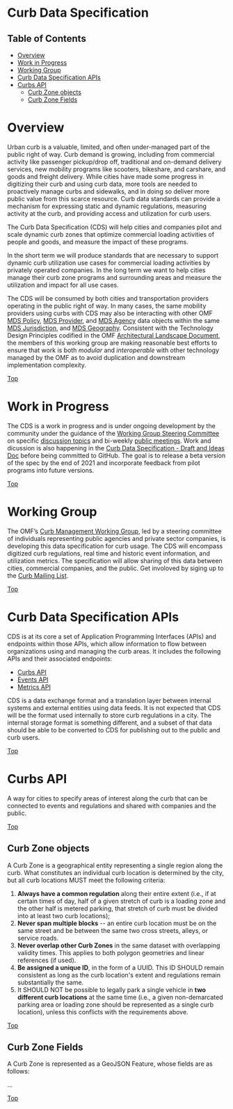 # Curb Data Specification

## Table of Contents

- [Overview](#overview)
- [Work in Progress](#work-in-progress)
- [Working Group](#working-group)
- [Curb Data Specification APIs](#curb-data-specification-apis)
- [Curbs API](#curbs-api)
  - [Curb Zone objects](#curb-zone-objects) 
  - [Curb Zone Fields](#curb-zone-fields)
 
# Overview

Urban curb is a valuable, limited, and often under-managed part of the public right of way. Curb demand is growing, including from commercial activity like passenger pickup/drop off, traditional and on-demand delivery services, new mobility programs like scooters, bikeshare, and carshare, and goods and freight delivery. While cities have made some progress in digitizing their curb and using curb data, more tools are needed to proactively manage curbs and sidewalks, and in doing so deliver more public value from this scarce resource. Curb data standards can provide a mechanism for expressing static and dynamic regulations, measuring activity at the curb, and providing access and utilization for curb users.

The Curb Data Specification (CDS) will help cities and companies pilot and scale dynamic curb zones that optimize commercial loading activities of people and goods, and measure the impact of these programs.

In the short term we will produce standards that are necessary to support dynamic curb utilization use cases for commercial loading activities by privately operated companies. In the long term we want to help cities manage their curb zone programs and surrounding areas and measure the utilization and impact for all use cases.

The CDS will be consumed by both cities and transportation providers operating in the public right of way. In many cases, the same mobility providers using curbs with CDS may also be interacting with other OMF [MDS Policy](https://github.com/openmobilityfoundation/mobility-data-specification/tree/main/policy), [MDS Provider](https://github.com/openmobilityfoundation/mobility-data-specification/tree/main/provider), and [MDS Agency](https://github.com/openmobilityfoundation/mobility-data-specification/tree/main/agency) data objects within the same [MDS Jurisdiction](https://github.com/openmobilityfoundation/mobility-data-specification/tree/main/jurisdiction), and [MDS Geography](https://github.com/openmobilityfoundation/mobility-data-specification/tree/main/geography). Consistent with the Technology Design Principles codified in the OMF [Architectural Landscape Document](https://github.com/openmobilityfoundation/governance/blob/main/documents/OMF-MDS-Architectural-Landscape.pdf), the members of this working group are making reasonable best efforts to ensure that work is both _modular_ and _interoperable_ with other technology managed by the OMF as to avoid duplication and downstream implementation complexity.

[Top][toc]

# Work in Progress

The CDS is a work in progress and is under ongoing development by the community under the guidance of the [Working Group Steering Committee](https://github.com/openmobilityfoundation/curb-data-specification/wiki) on specific [discussion topics](https://github.com/openmobilityfoundation/curb-data-specification/discussions) and bi-weekly [public meetings](https://github.com/openmobilityfoundation/curb-data-specification/wiki#meeting-agendas). Work and dicussion is also happening in the [Curb Data Specification - Draft and Ideas Doc](https://docs.google.com/document/d/1UgD2fHtVyIMwNG-qXJRv-gcY7nCdYxokbMsLTs32Em4/edit?usp=sharing) before being committed to GitHub. The goal is to release a beta version of the spec by the end of 2021 and incorporate feedback from pilot programs into future versions.

[Top][toc]

# Working Group

The OMF’s [Curb Management Working Group](https://github.com/openmobilityfoundation/curb-data-specification/wiki), led by a steering committee of individuals representing public agencies and private sector companies, is developing this data specification for curb usage.  The CDS will encompass digitized curb regulations, real time and historic event information, and utilization metrics. The specification will allow sharing of this data between cities, commercial companies, and the public. Get involoved by siging up to the [Curb Mailing List](https://groups.google.com/a/openmobilityfoundation.org/g/wg-curb).

[Top][toc]

# Curb Data Specification APIs

CDS is at its core a set of Application Programming Interfaces (APIs) and endpoints within those APIs, which allow information to flow between organizations using and managing the curb areas. It includes the following APIs and their associated endpoints:

- [Curbs API](#curbs-api)
- [Events API](#events-api)
- [Metrics API](#metrics-api)

CDS is a data exchange format and a translation layer between internal systems and external entities using data feeds. It is not expected that CDS will be the format used internally to store curb regulations in a city. The internal storage format is something different, and a subset of that data should be able to be converted to CDS for publishing out to the public and curb users. 

[Top][toc]

# Curbs API

A way for cities to specify areas of interest along the curb that can be connected to events and regulations and shared with companies and the public.

[Top][toc]

## Curb Zone objects

A Curb Zone is a geographical entity representing a single region along the curb. What constitutes an individual curb location is determined by the city, but all curb locations MUST meet the following criteria:

1. **Always have a common regulation** along their entire extent (i.e., if at certain times of day, half of a given stretch of curb is a loading zone and the other half is metered parking, that stretch of curb must be divided into at least two curb locations);
1. **Never span multiple blocks** -- an entire curb location must be on the same street and be between the same two cross streets, alleys, or service roads. 
1. **Never overlap other Curb Zones** in the same dataset with overlapping validity times. This applies to both polygon geometries and linear references (if used).
1. **Be assigned a unique ID**, in the form of a UUID. This ID SHOULD remain consistent as long as the curb location's extent and regulations remain substantially the same.
1. It SHOULD NOT be possible to legally park a single vehicle in **two different curb locations** at the same time (i.e., a given non-demarcated parking area or loading zone should be represented as a single curb location), unless this conflicts with the requirements above.

[Top][toc]

## Curb Zone Fields

A Curb Zone is represented as a GeoJSON Feature, whose fields are as follows:

...

[Top][toc]

[toc]: #table-of-contents
